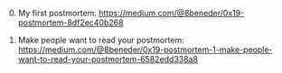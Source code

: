 0. My first postmortem:
https://medium.com/@8beneder/0x19-postmortem-8df2ec40b268

1. Make people want to read your postmortem:
https://medium.com/@8beneder/0x19-postmortem-1-make-people-want-to-read-your-postmortem-6582edd338a8
